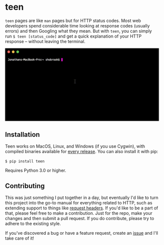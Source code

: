 # teen

`teen` pages are like `man` pages but for HTTP status codes. Most web developers spend considerable time looking at response codes (usually errors) and then Googling what they mean. But with `teen`, you can simply run `$ teen [status_code]` and get a quick explanation of your HTTP response – without leaving the terminal.

![demo](assets/demo.gif)

## Installation

Teen works on MacOS, Linux, and Windows (if you use Cygwin), with compiled binaries available for [every release](https://github.com/shobrook/teen/releases). You can also install it with pip:

`$ pip install teen`

Requires Python 3.0 or higher.

## Contributing

This was just something I put together in a day, but eventually I'd like to turn this project into the go-to manual for everything related to HTTP, such as extending support to things like [request headers](https://developer.mozilla.org/en-US/docs/Web/HTTP/Headers). If you'd like to be a part of that, please feel free to make a contribution. Just for the repo, make your changes and then submit a pull request. If you do contribute, please try to adhere to the existing style.

If you've discovered a bug or have a feature request, create an [issue](https://github.com/shobrook/teen/issues/new) and I'll take care of it!
